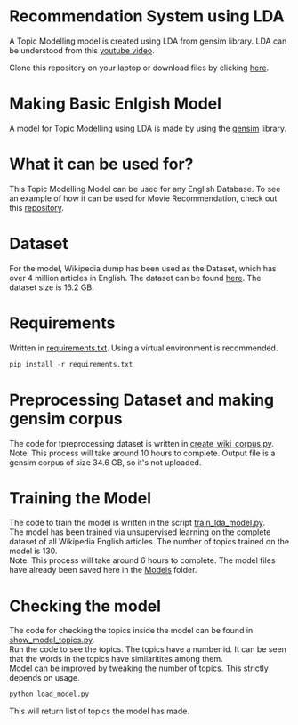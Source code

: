 # Recommendation System using LDA
A Topic Modelling model is created using LDA from gensim library. LDA can be understood from this [youtube video](https://www.youtube.com/watch?v=3mHy4OSyRf0).

Clone this repository on your laptop or download files by clicking [here](https://github.com/arnav-deep/EnglishTopicModel/archive/master.zip).

# Making Basic Enlgish Model
A model for Topic Modelling using LDA is made by using the [gensim](https://pypi.org/project/gensim/) library.

# What it can be used for?
This Topic Modelling Model can be used for any English Database. To see an example of how it can be used for Movie Recommendation, check out this [repository](https://github.com/arnav-deep/MovieRecommendation).

# Dataset
For the model, Wikipedia dump has been used as the Dataset, which has over 4 million articles in English. The dataset can be found [here](https://dumps.wikimedia.org/enwiki/latest/enwiki-latest-pages-articles.xml.bz2). The dataset size is 16.2 GB.

# Requirements
Written in [requirements.txt](https://github.com/arnav-deep/EnglishTopicModel/blob/master/requirements.txt). Using a virtual environment is recommended.
```python
pip install -r requirements.txt
```

# Preprocessing Dataset and making gensim corpus
The code for tpreprocessing dataset is written in [create_wiki_corpus.py](https://github.com/arnav-deep/EnglishTopicModel/blob/master/create_wiki_corpus.py).<br>
Note: This process will take around 10 hours to complete. Output file is a gensim corpus of size 34.6 GB, so it's not uploaded.

# Training the Model
The code to train the model is written in the script [train_lda_model.py](https://github.com/arnav-deep/EnglishTopicModel/blob/master/train_lda_model.py).<br>
The model has been trained via unsupervised learning on the complete dataset of all Wikipedia English articles. The number of topics trained on the model is 130.<br>
Note: This process will take around 6 hours to complete. The model files have already been saved here in the [Models](https://github.com/arnav-deep/EnglishTopicModel/tree/master/Models) folder.

# Checking the model
The code for checking the topics inside the model can be found in [show_model_topics.py](https://github.com/arnav-deep/EnglishTopicModel/blob/master/show_model_topics.py).<br>
Run the code to see the topics. The topics have a number id. It can be seen that the words in the topics have similaritites among them.<br>
Model can be improved by tweaking the number of topics. This strictly depends on usage.

```python
python load_model.py
```
This will return list of topics the model has made.
